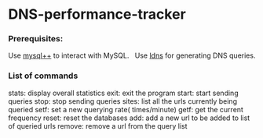 # DNS-performance-tracker


### Prerequisites:

Use [mysql++](http://tangentsoft.net/mysql++/) to interact with MySQL.
 
Use [ldns](http://www.nlnetlabs.nl/projects/ldns/) for generating DNS queries.

### List of commands

stats:  display overall statistics
exit:   exit the program
start:  start sending queries
stop:   stop sending queries
sites:  list all the urls currently being queried
setf:   set a new querying rate( times/minute)
getf:   get the current frequency
reset:  reset the databases
add:    add a new url to be added to list of queried urls
remove: remove a url from the query list